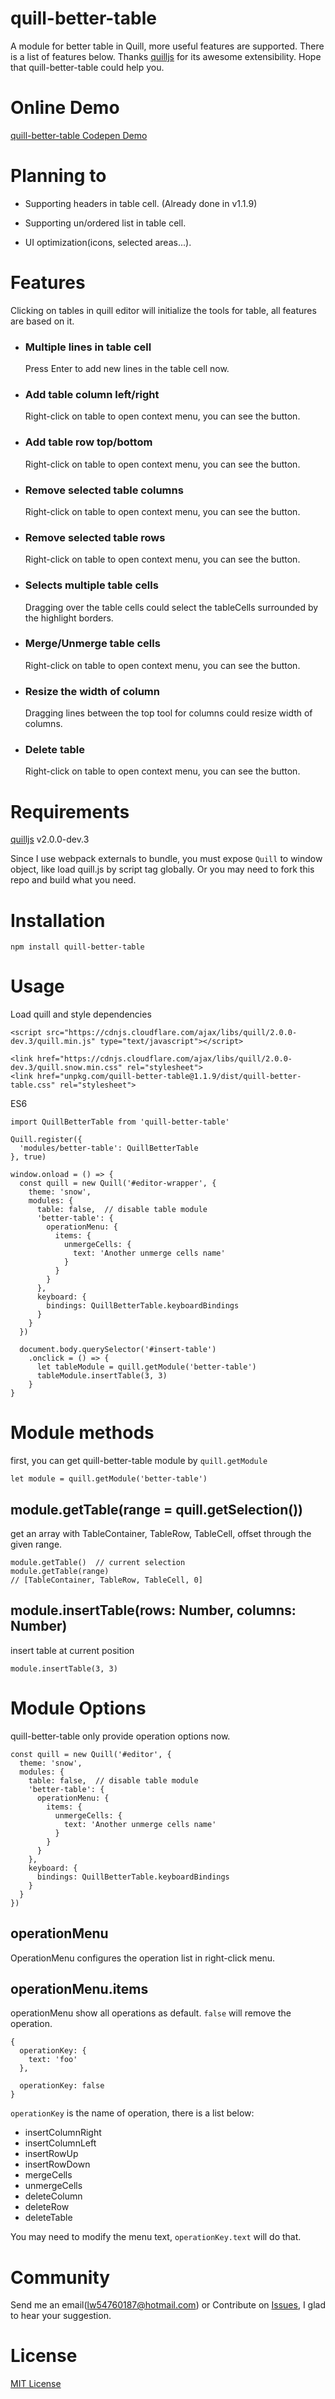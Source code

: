 # quill-better-table
A module for better table in Quill, more useful features are supported. There is a list of features below. Thanks [quilljs](https://quilljs.com/) for its awesome extensibility. Hope that quill-better-table could help you.

# Online Demo
[quill-better-table Codepen Demo](https://codepen.io/soccerloway/pen/WWJowj)

# Planning to
<ul>
  <li>
    <p>Supporting headers in table cell. (Already done in v1.1.9)</p>
  </li>
  <li>
    <p>Supporting un/ordered list in table cell.</p>
  </li>
  <li>
    <p>UI optimization(icons, selected areas...).</p>
  </li>
</ul>

# Features
Clicking on tables in quill editor will initialize the tools for table, all features are based on it.

<ul>
  <li>
    <h3>Multiple lines in table cell</h3>
    <p>Press Enter to add new lines in the table cell now.</p>
  </li>
  <li>
    <h3>Add table column left/right</h3>
    <p>Right-click on table to open context menu, you can see the button.</p>
  </li>
  <li>
    <h3>Add table row top/bottom</h3>
    <p>Right-click on table to open context menu, you can see the button.</p>
  </li>
  <li>
    <h3>Remove selected table columns</h3>
    <p>Right-click on table to open context menu, you can see the button.</p>
  </li>
  <li>
    <h3>Remove selected table rows</h3>
    <p>Right-click on table to open context menu, you can see the button.</p>
  </li>
  <li>
    <h3>Selects multiple table cells</h3>
    <p>Dragging over the table cells could select the tableCells surrounded by the highlight borders.</p>
  </li>
  <li>
    <h3>Merge/Unmerge table cells</h3>
    <p>Right-click on table to open context menu, you can see the button.</p>
  </li>
  <li>
    <h3>Resize the width of column</h3>
    <p>Dragging lines between the top tool for columns could resize width of columns.</p>
  </li>
  <li>
    <h3>Delete table</h3>
    <p>Right-click on table to open context menu, you can see the button.</p>
  </li>
</ul>

# Requirements
[quilljs](https://github.com/quilljs/quill) v2.0.0-dev.3

Since I use webpack externals to bundle, you must expose `Quill` to window object, like load quill.js by script tag globally. Or you may need to fork this repo and build what you need.

# Installation
```
npm install quill-better-table
```

# Usage
Load quill and style dependencies
```
<script src="https://cdnjs.cloudflare.com/ajax/libs/quill/2.0.0-dev.3/quill.min.js" type="text/javascript"></script>
```
```
<link href="https://cdnjs.cloudflare.com/ajax/libs/quill/2.0.0-dev.3/quill.snow.min.css" rel="stylesheet">
<link href="unpkg.com/quill-better-table@1.1.9/dist/quill-better-table.css" rel="stylesheet">
```

ES6
```
import QuillBetterTable from 'quill-better-table'

Quill.register({
  'modules/better-table': QuillBetterTable
}, true)

window.onload = () => {
  const quill = new Quill('#editor-wrapper', {
    theme: 'snow',
    modules: {
      table: false,  // disable table module
      'better-table': {
        operationMenu: {
          items: {
            unmergeCells: {
              text: 'Another unmerge cells name'
            }
          }
        }
      },
      keyboard: {
        bindings: QuillBetterTable.keyboardBindings
      }
    }
  })

  document.body.querySelector('#insert-table')
    .onclick = () => {
      let tableModule = quill.getModule('better-table')
      tableModule.insertTable(3, 3)
    }
}
```

# Module methods
first, you can get quill-better-table module by `quill.getModule`
```
let module = quill.getModule('better-table')
```
## module.getTable(range = quill.getSelection())
get an array with TableContainer, TableRow, TableCell, offset through the given range.
```
module.getTable()  // current selection
module.getTable(range)
// [TableContainer, TableRow, TableCell, 0]
```

## module.insertTable(rows: Number, columns: Number)
insert table at current position
```
module.insertTable(3, 3)
```

# Module Options
quill-better-table only provide operation options now.
```
const quill = new Quill('#editor', {
  theme: 'snow',
  modules: {
    table: false,  // disable table module
    'better-table': {
      operationMenu: {
        items: {
          unmergeCells: {
            text: 'Another unmerge cells name'
          }
        }
      }
    },
    keyboard: {
      bindings: QuillBetterTable.keyboardBindings
    }
  }
})
```
## operationMenu
OperationMenu configures the operation list in right-click menu.

## operationMenu.items
operationMenu show all operations as default. `false` will remove the operation.
```
{
  operationKey: {
    text: 'foo'
  },

  operationKey: false
}
```
`operationKey` is the name of operation, there is a list below:
<ul>
  <li>insertColumnRight</li>
  <li>insertColumnLeft</li>
  <li>insertRowUp</li>
  <li>insertRowDown</li>
  <li>mergeCells</li>
  <li>unmergeCells</li>
  <li>deleteColumn</li>
  <li>deleteRow</li>
  <li>deleteTable</li>
</ul>

You may need to modify the menu text, `operationKey.text` will do that.

# Community
Send me an email(<a href="mailto: lw54760187@hotmail.com">lw54760187@hotmail.com</a>) or Contribute on [Issues](https://github.com/soccerloway/quill-better-table/issues), I glad to hear your suggestion.

# License
[MIT License](https://rmm5t.mit-license.org/)

